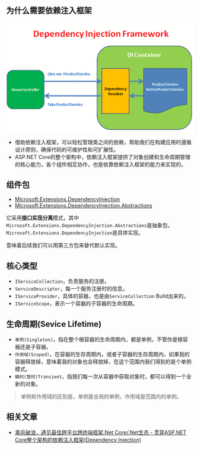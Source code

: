 ## 为什么需要依赖注入框架

![](/Assets/375390-20220902092105561-1442610962.png)

* 借助依赖注入框架，可以轻松管理类之间的依赖，帮助我们在构建应用时遵循设计原则，确保代码的可维护性和可扩展性。
* ASP.NET Core的整个架构中，依赖注入框架提供了对象创建和生命周期管理的核心能力，各个组件相互协作，也是依靠依赖注入框架的能力来实现的。

## 组件包

* [Microsoft.Extensions.DependencyInjection](https://www.nuget.org/packages/Microsoft.Extensions.DependencyInjection)
* [Microsoft.Extensions.DependencyInjection.Abstractions](https://www.nuget.org/packages/Microsoft.Extensions.DependencyInjection.Abstractions)

它采用**接口实现分离**模式，其中`Microsoft.Extensions.DependencyInjection.Abstractions`是抽象包，`Microsoft.Extensions.DependencyInjection`是具体实现。

意味着后续我们可以用第三方包来替代默认实现。

## 核心类型

* `IServiceCollection`，负责服务的注册。
* `ServiceDescriptor`，每一个服务注册时的信息。
* `IServiceProvider`，具体的容器，也是由`ServiceCollection` Build出来的。
* `IServiceScope`，表示一个容器的子容器的生命周期。

## 生命周期(Sevice Lifetime)

* `单例(Singleton)`，指在整个根容器的生命周期内，都是单例，不管你是根容器还是子容器。
* `作用域(Scoped)`，在容器的生存周期内，或者子容器的生存周期内，如果我的容器释放掉，意味着我的对象也会释放掉，在这个范围内我们得到的是个单例模式。
* `瞬时(暂时)Transient`，指我们每一次从容器中获取对象时，都可以得到一个全新的对象。

> 单例和作用域的区别是，单例是全局的单例，作用域是范围内的单例。

## 相关文章

* [乘风破浪，遇见最佳跨平台跨终端框架.Net Core/.Net生态 - 贯穿ASP.NET Core整个架构的依赖注入框架(Dependency Injection)](https://www.cnblogs.com/taylorshi/p/16648649.html)